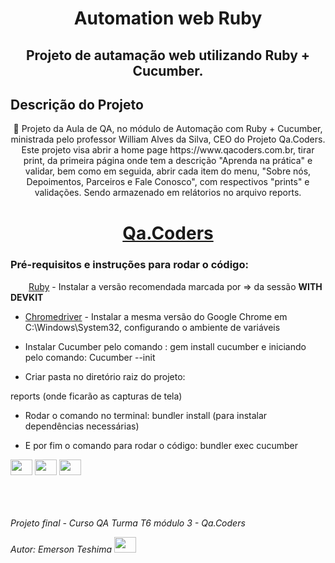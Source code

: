 <h1 align="center">Automation web Ruby</h1>

<h2 align="center">Projeto de autamação web utilizando Ruby + Cucumber.</h2>



## Descrição do Projeto

<p align="center">🚀 Projeto da Aula de QA, no módulo de Automação com Ruby + Cucumber, ministrada pelo professor William Alves da Silva, CEO do Projeto Qa.Coders. Este projeto visa abrir a home page https://www.qacoders.com.br, tirar print, da primeira página onde tem a descrição "Aprenda na prática" e validar, bem como em seguida, abrir cada item do menu, "Sobre nós, Depoimentos, Parceiros e Fale Conosco", com respectivos "prints" e validações. Sendo armazenado em relátorios no arquivo reports. </p>

<h1 align="center"><a href="https://www.qacoders.com.br/">Qa.Coders</a></h1>


### Pré-requisitos e instruções para rodar o código:
<img height="15" width="25" src="https://cdn.jsdelivr.net/gh/devicons/devicon/icons/ruby/ruby-original.svg"/> [Ruby](https://rubyinstaller.org/downloads/) - Instalar a versão recomendada marcada por => da sessão <b>WITH DEVKIT</b>           
           
- [Chromedriver](https://chromedriver.storage.googleapis.com/index.html) - Instalar a mesma versão do Google Chrome em C:\Windows\System32, configurando o ambiente de variáveis

- Instalar Cucumber pelo comando : gem install cucumber e iniciando pelo comando: Cucumber --init 



- Criar pasta no diretório raiz do projeto:

reports (onde ficarão as capturas de tela)<br/>


- Rodar o comando no terminal: bundler install (para instalar dependências necessárias)



- E por fim o comando para rodar o código: bundler exec cucumber<br/>


<span>                     
<img height="25" width="35" src="https://cdn.jsdelivr.net/gh/devicons/devicon/icons/ruby/ruby-original.svg" />
<img height="25" width="35" src="https://cdn.jsdelivr.net/gh/devicons/devicon/icons/cucumber/cucumber-plain.svg" />
<img height="25" width="35" src="https://cdn.jsdelivr.net/gh/devicons/devicon/icons/rspec/rspec-original.svg" />
</span>


<br/>
<br/>
<br/>
<br/>

 *Projeto final - Curso QA Turma T6 módulo 3 - Qa.Coders*
 
 
 *Autor: Emerson Teshima*
 <span>
 <a href="https://www.linkedin.com/in/emerson-teshima/" target="_blank">
 <img height="25" width="35" src="https://cdn.jsdelivr.net/gh/devicons/devicon/icons/linkedin/linkedin-original.svg" style="max-width:100%;"/></a>
 </span>
 
 
         

